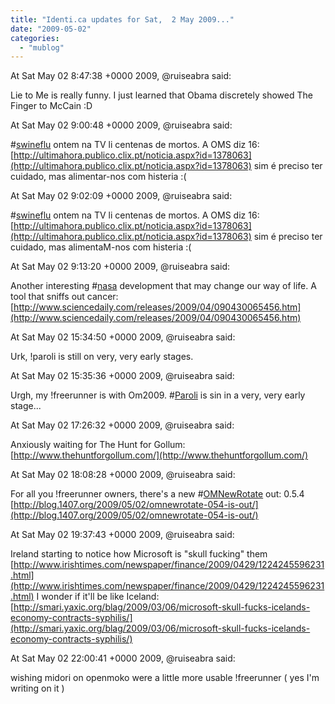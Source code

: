 ```yaml
---
title: "Identi.ca updates for Sat,  2 May 2009..."
date: "2009-05-02"
categories: 
  - "mublog"
---
```


At Sat May 02 8:47:38 +0000 2009, @ruiseabra said:

Lie to Me is really funny. I just learned that Obama discretely showed The Finger to McCain :D

At Sat May 02 9:00:48 +0000 2009, @ruiseabra said:

#[swineflu](http://identi.ca/tag/swineflu) ontem na TV li centenas de mortos. A OMS diz 16: [http://ultimahora.publico.clix.pt/noticia.aspx?id=1378063](http://ultimahora.publico.clix.pt/noticia.aspx?id=1378063) sim é preciso ter cuidado, mas alimentar-nos com histeria :(

At Sat May 02 9:02:09 +0000 2009, @ruiseabra said:

#[swineflu](http://identi.ca/tag/swineflu) ontem na TV li centenas de mortos. A OMS diz 16: [http://ultimahora.publico.clix.pt/noticia.aspx?id=1378063](http://ultimahora.publico.clix.pt/noticia.aspx?id=1378063) sim é preciso ter cuidado, mas alimentaM-nos com histeria :(

At Sat May 02 9:13:20 +0000 2009, @ruiseabra said:

Another interesting #[nasa](http://identi.ca/tag/nasa) development that may change our way of life. A tool that sniffs out cancer: [http://www.sciencedaily.com/releases/2009/04/090430065456.htm](http://www.sciencedaily.com/releases/2009/04/090430065456.htm)

At Sat May 02 15:34:50 +0000 2009, @ruiseabra said:

Urk, !paroli is still on very, very early stages.

At Sat May 02 15:35:36 +0000 2009, @ruiseabra said:

Urgh, my !freerunner is with Om2009. #[Paroli](http://identi.ca/tag/Paroli) is sin in a very, very early stage...

At Sat May 02 17:26:32 +0000 2009, @ruiseabra said:

Anxiously waiting for The Hunt for Gollum: [http://www.thehuntforgollum.com/](http://www.thehuntforgollum.com/)

At Sat May 02 18:08:28 +0000 2009, @ruiseabra said:

For all you !freerunner owners, there's a new #[OMNewRotate](http://identi.ca/tag/OMNewRotate) out: 0.5.4 [http://blog.1407.org/2009/05/02/omnewrotate-054-is-out/](http://blog.1407.org/2009/05/02/omnewrotate-054-is-out/)

At Sat May 02 19:37:43 +0000 2009, @ruiseabra said:

Ireland starting to notice how Microsoft is "skull fucking" them [http://www.irishtimes.com/newspaper/finance/2009/0429/1224245596231.html](http://www.irishtimes.com/newspaper/finance/2009/0429/1224245596231.html) I wonder if it'll be like Iceland: [http://smari.yaxic.org/blag/2009/03/06/microsoft-skull-fucks-icelands-economy-contracts-syphilis/](http://smari.yaxic.org/blag/2009/03/06/microsoft-skull-fucks-icelands-economy-contracts-syphilis/)

At Sat May 02 22:00:41 +0000 2009, @ruiseabra said:

wishing midori on openmoko were a little more usable !freerunner ( yes I'm writing on it )
